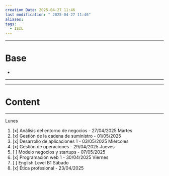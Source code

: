 ```yaml
---
creation Date: 2025-04-27 11:46
last modification: " 2025-04-27 11:46"
aliases: 
tags:
  - ISIL
---
```

___
# Base
- 
___
___
# Content
___
Lunes
1. [x] Análisis del entorno de negocios - 27/04/2025
Martes
2. [x] Gestión de la cadena de suministro - 01/05/2025
3. [x] Desarrollo de aplicaciones 1 - 03/05/2025
Miércoles
4. [x] Gestión de operaciones - 29/04/2025
Jueves
5. [ ] Modelo negocios y startups - 07/05/2025
6. [x] Programación web 1 - 30/04/2025
Viernes
7. [ ] English Level B1
Sábado
8. [x] Ética profesional - 23/04/2025


